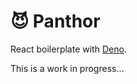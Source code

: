 # :smiling_imp: Panthor

React boilerplate with [Deno](https://deno.land/).

This is a work in progress...

